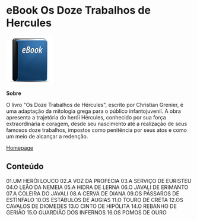 # eBook Os Doze Trabalhos de Hercules

![ebook image](assets/ebook.png)

**Sobre**

O livro "Os Doze Trabalhos de Hércules", escrito por Christian Grenier, é uma adaptação da mitologia grega para o público infantojuvenil. A obra apresenta a trajetória do herói Hércules, conhecido por sua força extraordinária e coragem, desde seu nascimento até a realização de seus famosos doze trabalhos, impostos como penitência por seus atos e como um meio de alcançar a redenção.

[Homepage](https://www.amazon.com.br/Doze-Trabalhos-H%C3%A9rcules-Luiz-Galdino/dp/853224503X/ref=asc_df_853224503X?mcid=1c25b02c8a7c3b65bf1ba3a6efae6e6f&tag=googleshopp00-20&linkCode=df0&hvadid=709856848245&hvpos=&hvnetw=g&hvrand=566113891811593400&hvpone=&hvptwo=&hvqmt=&hvdev=c&hvdvcmdl=&hvlocint=&hvlocphy=9100208&hvtargid=pla-826942748772&psc=1&language=pt_BR&gad_source=1)

## Conteúdo

01.UM HERÓI LOUCO
02.A VOZ DA PROFECIA
03.A SERVIÇO DE EURISTEU
04.O LEÃO DA NΕΜΕΙΑ
05.A HIDRA DE LERNA
06.O JAVALI DE ERIMANTO
07.A COLEIRA DO JAVALI
08.A CERVA DE DIANA
09.OS PÁSSAROS DE ESTİNFALO
10.OS ESTÁBULOS DE ÁUGIAS
11.O TOURO DE CRETA
12.OS CAVALOS DE DIOMEDES
13.O CINTO DE HIPÓLITA
14.O REBANHO DE GERIÃO
15.O GUARDIÃO DOS INFERNOS
16.OS POMOS DE OURO


